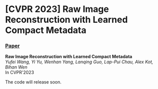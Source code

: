 # [CVPR 2023] Raw Image Reconstruction with Learned Compact Metadata
### [Paper](https://arxiv.org/pdf/2302.12995.pdf)

**Raw Image Reconstruction with Learned Compact Metadata**
<br>_Yufei Wang, Yi Yu, Wenhan Yang, Lanqing Guo, Lap-Pui Chau, Alex Kot, Bihan Wen_<br>
In CVPR'2023


The code will release soon.

